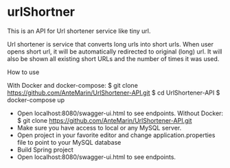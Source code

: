 # urlShortner

This is an API for Url shortener service like tiny url.

Url shortener is service that converts long urls into short urls. When user opens short url, it will be automatically redirected to original (long) url. It will also be shown all existing short URLs and the number of times it was used.

How to use

With Docker and docker-compose:
$ git clone https://github.com/AnteMarin/UrlShortener-API.git
$ cd UrlShortener-API 
$ docker-compose up 
- Open localhost:8080/swagger-ui.html to see endpoints. 
Without Docker:
$ git clone https://github.com/AnteMarin/UrlShortener-API.git
- Make sure you have access to local or any MySQL server.
- Open project in your favorite editor and change application.properties file to point to your MySQL database
- Build Spring project 
- Open localhost:8080/swagger-ui.html to see endpoints.

